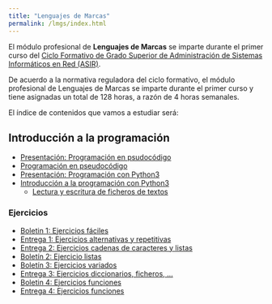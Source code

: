 ```yaml
---
title: "Lenguajes de Marcas"
permalink: /lmgs/index.html
---
```



El módulo profesional de **Lenguajes de Marcas** se imparte durante el primer curso del [Ciclo Formativo de Grado Superior de Administración de Sistemas Informáticos en Red (ASIR)](http://www.aapri.es/curriculo/fp/asir).

De acuerdo a la normativa reguladora del ciclo formativo, el módulo profesional de Lenguajes de Marcas se imparte durante el primer curso y tiene asignadas un total de 128 horas, a razón de 4 horas semanales.


El índice de contenidos que vamos a estudiar será:

## Introducción a la programación

* [Presentación: Programación en psudocódigo](https://docs.google.com/presentation/d/e/2PACX-1vRUh9rGAN2AJmtreO0WR_a9_s2aLOPBZF-yoHgqvG0JXn1tHdhe78ocg2Enh_uDQZ461N34PZ7_6CGh/pub?start=true&loop=false&delayms=3000)
* [Programación en pseudocódigo](https://github.com/josedom24/curso_programacion)
* [Presentación: Programación con Python3](https://docs.google.com/presentation/d/e/2PACX-1vQFNORQfZymIauAJgFZyLK_FdsitQe9ZUFoF7G-0CiwnmNUzFoJSBLm_Sa8kmxlBa1v3l5aaaMzFNO8/pub?start=true&loop=false&delayms=3000)
* [Introducción a la programación con Python3](https://gitlab.com/josedom24/curso_programacion_python3)
    * [Lectura y escritura de ficheros de textos](u02/ficheros.html)

### Ejercicios

* [Boletin 1: Ejercicios fáciles](u02/boletin1.html)
* [Entrega 1: Ejercicios alternativas y repetitivas](u02/entrega1.html)
* [Entrega 2: Ejercicios cadenas de caracteres y listas](u02/entrega2.html)
* [Boletín 2: Ejercicio listas](u02/boletin2.html)
* [Boletín 3: Ejercicios variados](u02/boletin3.html)
* [Entrega 3: Ejercicios diccionarios, ficheros, ...](u02/entrega3.html)
* [Boletin 4: Ejercicios funciones](u02/boletin4.html)
* [Entrega 4: Ejercicios funciones](u02/entrega4.html)
    